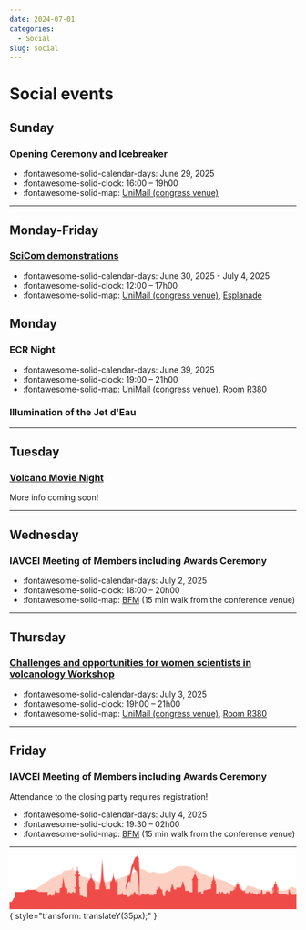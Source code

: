 ```yaml
--- 
date: 2024-07-01
categories:
  - Social
slug: social
--- 
```


# Social events

## Sunday

### **Opening Ceremony and Icebreaker**

- :fontawesome-solid-calendar-days: June 29, 2025
- :fontawesome-solid-clock: 16:00 – 19h00
- :fontawesome-solid-map: [UniMail (congress venue)](https://maps.app.goo.gl/uksXmZmqXUm5Qwqc9)

---

## Monday-Friday

### [SciCom demonstrations](demonstrations.md)

- :fontawesome-solid-calendar-days: June 30, 2025 - July 4, 2025
- :fontawesome-solid-clock: 12:00 – 17h00
- :fontawesome-solid-map: [UniMail (congress venue)](https://maps.app.goo.gl/uksXmZmqXUm5Qwqc9), [Esplanade](../maps_venue.md#__tabbed_1_1)


## Monday

### **ECR Night**

- :fontawesome-solid-calendar-days: June 39, 2025
- :fontawesome-solid-clock: 19:00 – 21h00
- :fontawesome-solid-map: [UniMail (congress venue)](https://maps.app.goo.gl/uksXmZmqXUm5Qwqc9), [Room R380](../maps_venue.md#__tabbed_3_3)

### **Illumination of the Jet d'Eau**


---


## Tuesday

### **[Volcano Movie Night](movie-night.md)**

More info coming soon!

<!-- - :fontawesome-solid-calendar-days: July 1, 2025
- :fontawesome-solid-clock: 19:00 – 21h00
- :fontawesome-solid-map: [UniMail (congress venue)](https://maps.app.goo.gl/uksXmZmqXUm5Qwqc9), Room MR380 -->

---

## Wednesday

### **IAVCEI Meeting of Members including Awards Ceremony**

- :fontawesome-solid-calendar-days: July 2, 2025
- :fontawesome-solid-clock: 18:00 – 20h00
- :fontawesome-solid-map: [BFM](https://maps.app.goo.gl/hP2Us9NGTJfeNK9b7) (15 min walk from the conference venue)

---

## Thursday

### [**Challenges and opportunities for women scientists in volcanology Workshop**](../workshop11.md)

- :fontawesome-solid-calendar-days: July 3, 2025
- :fontawesome-solid-clock: 19h00 – 21h00
- :fontawesome-solid-map: [UniMail (congress venue)](https://maps.app.goo.gl/uksXmZmqXUm5Qwqc9), [Room R380](../maps_venue.md#__tabbed_3_3)

---

## Friday

### **IAVCEI Meeting of Members including Awards Ceremony**

Attendance to the closing party requires registration!

- :fontawesome-solid-calendar-days: July 4, 2025
- :fontawesome-solid-clock: 19:30 – 02h00
- :fontawesome-solid-map: [BFM](https://maps.app.goo.gl/hP2Us9NGTJfeNK9b7) (15 min walk from the conference venue)

---

![Footer](../img/footer.png){  style="transform: translateY(35px);" }